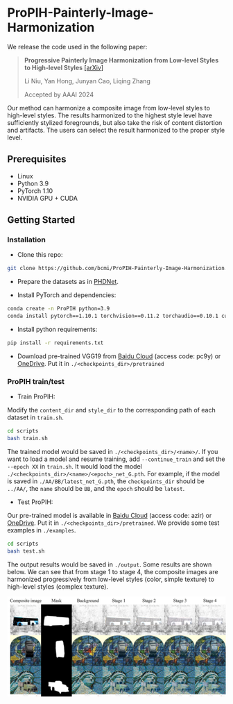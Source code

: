 # ProPIH-Painterly-Image-Harmonization


We release the code used in the following paper:
> **Progressive Painterly Image Harmonization from Low-level Styles to High-level Styles**  [[arXiv]](https://arxiv.org/pdf/2312.10264.pdf)<br>
>
> Li Niu, Yan Hong, Junyan Cao, Liqing Zhang
>
> Accepted by AAAI 2024

Our method can harmonize a composite image from low-level styles to high-level styles. The results harmonized to the highest style level have sufficiently stylized foregrounds, but also take the risk of content distortion and artifacts. The users can select the result harmonized to the proper style level. 



## Prerequisites
- Linux
- Python 3.9
- PyTorch 1.10
- NVIDIA GPU + CUDA

## Getting Started
### Installation
- Clone this repo:

```bash
git clone https://github.com/bcmi/ProPIH-Painterly-Image-Harmonization.git
```

- Prepare the datasets as in [PHDNet](https://github.com/bcmi/PHDNet-Painterly-Image-Harmonization/).

- Install PyTorch and dependencies:

```bash
conda create -n ProPIH python=3.9
conda install pytorch==1.10.1 torchvision==0.11.2 torchaudio==0.10.1 cudatoolkit=11.3 -c pytorch -c conda-forge
```

- Install python requirements:

```bash
pip install -r requirements.txt
```

- Download pre-trained VGG19 from [Baidu Cloud](https://pan.baidu.com/s/1HljOE-4Q2yUeeWmteu0nNA) (access code: pc9y) or [OneDrive](https://1drv.ms/u/s!AohNSvvkuxZmgSRYV1PSXQ6IrT_r?e=lFqivv). Put it in  `./<checkpoints_dir>/pretrained`

### ProPIH train/test
- Train ProPIH: 

Modify the `content_dir` and `style_dir` to the corresponding path of each dataset in `train.sh`.

```bash
cd scripts
bash train.sh
```

The trained model would be saved in `./<checkpoints_dir>/<name>/`. If you want to load a model and resume training, add `--continue_train` and set the `--epoch XX` in `train.sh`. It would load the model `./<checkpoints_dir>/<name>/<epoch>_net_G.pth`.
For example, if the model is saved in `./AA/BB/latest_net_G.pth`, the `checkpoints_dir` should be `../AA/`, the `name` should be `BB`, and the `epoch` should be `latest`.

- Test ProPIH:



Our pre-trained model is available in [Baidu Cloud](https://pan.baidu.com/s/1CDSnqzlcLKZGD7fzIFp5Qg) (access code: azir) or [OneDrive](https://1drv.ms/u/s!AohNSvvkuxZmgRSk6iTGEUsZdVfu?e=jHrMZG). Put it in `./<checkpoints_dir>/pretrained`. We provide some test examples in `./examples`. 

```bash
cd scripts
bash test.sh
```
The output results would be saved in `./output`. Some results are shown below. We can see that from stage 1 to stage 4, the composite images are harmonized progressively from low-level styles (color, simple texture) to high-level styles (complex texture). 

<div align="center">
	<img src="figures/result.jpg" alt="harmonization_results" width="800">
</div>
